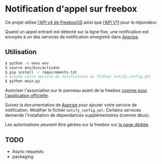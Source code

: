 Notification d'appel sur freebox
================================

Ce projet utilise [l'API v4 de FreeboxOS](https://dev.freebox.fr/sdk/os/#=) ainsi que [l'API V11](https://mafreebox.freebox.fr/#Fbx.os.app.help.app) pour le répondeur.

Quand un appel entrant est détecté sur la ligne fixe, une notification est envoyée à un des services de notification enregistré dans [Apprise](https://github.com/caronc/apprise).


Utilisation
-----------

```bash
$ python -m venv env
$ source env/bin/activate
$ pip install -r requirements.txt
# Ajouté votre service de notification au fichier notify_config.yml
$ python main.py
```

Autoriser l'association sur le panneau avant de la freebox [comme pour l'application officielle](https://assistance.free.fr/articles/associer-lapplication-freebox-a-ma-freebox-premiere-utilisation-513).

Suivez la documentation de [Apprise](https://github.com/caronc/apprise) pour ajouter votre service de notification. Modifier le fichier ```notify_config.yml```. Certains services demande l'installation de dépendances supplémentaires (comme dbus).

Les autorisations peuvent être gérées sur la freebox sur [la page dédiée](http://192.168.1.254/#Fbx.os.app.settings.Accounts).

TODO
----
* Async requests
* packaging

